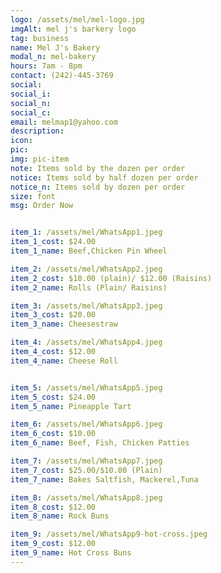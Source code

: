```yaml
---
logo: /assets/mel/mel-logo.jpg
imgAlt: mel j's barkery logo
tag: business
name: Mel J's Bakery
modal_n: mel-bakery
hours: 7am - 8pm 
contact: (242)-445-3769
social: 
social_i: 
social_n: 
social_c:
email: melmap1@yahoo.com
description:
icon: 
pic:
img: pic-item
note: Items sold by the dozen per order
notice: Items sold by half dozen per order
notice_n: Items sold by dozen per order
size: font
msg: Order Now


item_1: /assets/mel/WhatsApp1.jpeg
item_1_cost: $24.00
item_1_name: Beef,Chicken Pin Wheel

item_2: /assets/mel/WhatsApp2.jpeg
item_2_cost: $10.00 (plain)/ $12.00 (Raisins)
item_2_name: Rolls (Plain/ Raisins)

item_3: /assets/mel/WhatsApp3.jpeg
item_3_cost: $20.00 
item_3_name: Cheesestraw

item_4: /assets/mel/WhatsApp4.jpeg
item_4_cost: $12.00
item_4_name: Cheese Roll


item_5: /assets/mel/WhatsApp5.jpeg
item_5_cost: $24.00
item_5_name: Pineapple Tart

item_6: /assets/mel/WhatsApp6.jpeg
item_6_cost: $10.00
item_6_name: Beef, Fish, Chicken Patties 

item_7: /assets/mel/WhatsApp7.jpeg
item_7_cost: $25.00/$10.00 (Plain)
item_7_name: Bakes Saltfish, Mackerel,Tuna

item_8: /assets/mel/WhatsApp8.jpeg
item_8_cost: $12.00
item_8_name: Rock Buns

item_9: /assets/mel/WhatsApp9-hot-cross.jpeg
item_9_cost: $12.00
item_9_name: Hot Cross Buns
---
```


    